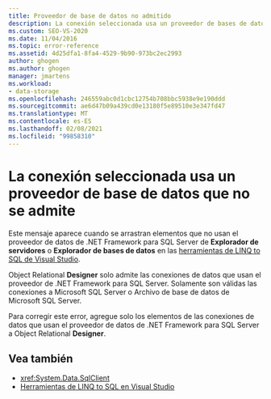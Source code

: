 ```yaml
---
title: Proveedor de base de datos no admitido
description: La conexión seleccionada usa un proveedor de bases de datos no admitido. Vea información sobre este mensaje de Object Relational Designer de Visual Studio (Object Relational Designer).
ms.custom: SEO-VS-2020
ms.date: 11/04/2016
ms.topic: error-reference
ms.assetid: 4d25dfa1-8fa4-4529-9b90-973bc2ec2993
author: ghogen
ms.author: ghogen
manager: jmartens
ms.workload:
- data-storage
ms.openlocfilehash: 246559abc0d1cbc12754b708bbc5938e9e190ddd
ms.sourcegitcommit: ae6d47b09a439cd0e13180f5e89510e3e347fd47
ms.translationtype: MT
ms.contentlocale: es-ES
ms.lasthandoff: 02/08/2021
ms.locfileid: "99858310"
---
```

# <a name="the-selected-connection-uses-an-unsupported-database-provider"></a>La conexión seleccionada usa un proveedor de base de datos que no se admite

Este mensaje aparece cuando se arrastran elementos que no usan el proveedor de datos de .NET Framework para SQL Server de **Explorador de servidores** o **Explorador de bases de datos** en las [herramientas de LINQ to SQL de Visual Studio](../data-tools/linq-to-sql-tools-in-visual-studio2.md).

Object Relational **Designer** solo admite las conexiones de datos que usan el proveedor de .NET Framework para SQL Server. Solamente son válidas las conexiones a Microsoft SQL Server o Archivo de base de datos de Microsoft SQL Server.

Para corregir este error, agregue solo los elementos de las conexiones de datos que usan el proveedor de datos de .NET Framework para SQL Server a Object Relational **Designer**.

## <a name="see-also"></a>Vea también

- <xref:System.Data.SqlClient>
- [Herramientas de LINQ to SQL en Visual Studio](../data-tools/linq-to-sql-tools-in-visual-studio2.md)
